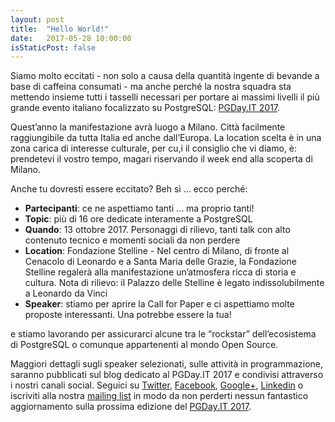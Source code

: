 ```yaml
---
layout: post
title:  "Hello World!"
date:   2017-05-28 10:00:00
isStaticPost: false
---
```


Siamo molto eccitati - non solo a causa della quantità ingente di bevande a base di caffeina consumati - 
ma anche perché la nostra squadra sta mettendo insieme tutti i tasselli necessari 
per portare ai massimi livelli il più grande evento italiano focalizzato su PostgreSQL: [PGDay.IT 2017](http://2017.pgday.it/). 

Quest’anno la manifestazione avrà luogo a Milano. Città facilmente raggiungibile da tutta Italia ed anche dall’Europa. La location scelta è in una zona carica di interesse culturale, per cu,i il consiglio che vi diamo, è: prendetevi il vostro tempo, magari riservando il week end alla scoperta di Milano.

Anche tu dovresti essere eccitato? Beh sì … ecco perché:

* **Partecipanti**: ce ne aspettiamo tanti … ma proprio tanti!
* **Topic**: più di 16 ore dedicate interamente a PostgreSQL 
* **Quando**: 13 ottobre 2017. Personaggi di rilievo, tanti talk con alto contenuto tecnico e momenti sociali da non perdere
* **Location**: Fondazione Stelline - Nel centro di Milano, di fronte al Cenacolo di Leonardo e a Santa Maria delle Grazie, la Fondazione Stelline regalerà alla manifestazione un’atmosfera ricca di storia e cultura. Nota di rilievo: il Palazzo delle Stelline è legato indissolubilmente a Leonardo da Vinci
* **Speaker**: stiamo per aprire la Call for Paper e ci aspettiamo molte proposte interessanti. Una potrebbe essere la tua!

e stiamo lavorando per assicurarci alcune tra le “rockstar” dell’ecosistema di PostgreSQL o comunque appartenenti al mondo Open Source.

Maggiori dettagli sugli speaker selezionati, sulle attività in programmazione, saranno pubblicati sul blog dedicato al PGDay.IT 2017 e condivisi attraverso i nostri canali social. Seguici su [Twitter](https://twitter.com/PGDayIT), [Facebook](https://www.facebook.com/ITPUG/), [Google+](https://plus.google.com/114060631874544975126), [Linkedin](https://www.linkedin.com/company/itpug) o iscriviti alla nostra [mailing list](http://gdg.us5.list-manage1.com/subscribe/post?u=9fc8aa205b0521b5f05fc8e1e&id=ae0fb459fc) in modo da non perderti nessun fantastico aggiornamento sulla prossima edizione del [PGDay.IT 2017](http://2017.pgday.it/). 
